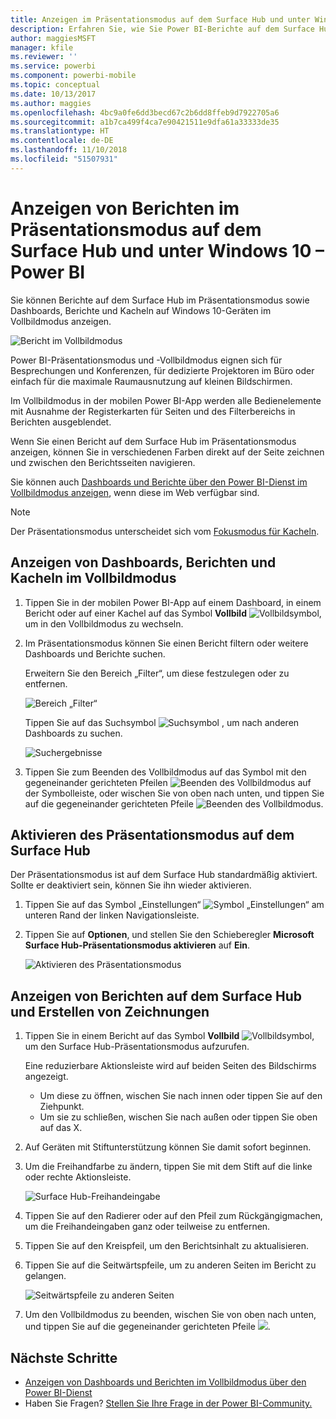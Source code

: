 ```yaml
---
title: Anzeigen im Präsentationsmodus auf dem Surface Hub und unter Windows 10 – Power BI
description: Erfahren Sie, wie Sie Power BI-Berichte auf dem Surface Hub sowie Power BI-Dashboards, -Berichte und -Kacheln auf Windows 10-Geräten im Vollbildmodus anzeigen können.
author: maggiesMSFT
manager: kfile
ms.reviewer: ''
ms.service: powerbi
ms.component: powerbi-mobile
ms.topic: conceptual
ms.date: 10/13/2017
ms.author: maggies
ms.openlocfilehash: 4bc9a0fe6dd3becd67c2b6dd8ffeb9d7922705a6
ms.sourcegitcommit: a1b7ca499f4ca7e90421511e9dfa61a33333de35
ms.translationtype: HT
ms.contentlocale: de-DE
ms.lasthandoff: 11/10/2018
ms.locfileid: "51507931"
---
```

# <a name="view-reports-in-presentation-mode-on-surface-hub-and-windows-10---power-bi"></a>Anzeigen von Berichten im Präsentationsmodus auf dem Surface Hub und unter Windows 10 – Power BI
Sie können Berichte auf dem Surface Hub im Präsentationsmodus sowie Dashboards, Berichte und Kacheln auf Windows 10-Geräten im Vollbildmodus anzeigen. 

![Bericht im Vollbildmodus](./media/mobile-windows-10-app-presentation-mode/power-bi-presentation-mode.png)

Power BI-Präsentationsmodus und -Vollbildmodus eignen sich für Besprechungen und Konferenzen, für dedizierte Projektoren im Büro oder einfach für die maximale Raumausnutzung auf kleinen Bildschirmen. 

Im Vollbildmodus in der mobilen Power BI-App werden alle Bedienelemente mit Ausnahme der Registerkarten für Seiten und des Filterbereichs in Berichten ausgeblendet.

Wenn Sie einen Bericht auf dem Surface Hub im Präsentationsmodus anzeigen, können Sie in verschiedenen Farben direkt auf der Seite zeichnen und zwischen den Berichtsseiten navigieren.

Sie können auch [Dashboards und Berichte über den Power BI-Dienst im Vollbildmodus anzeigen](../end-user-focus.md), wenn diese im Web verfügbar sind.

> [!NOTE]
> Der Präsentationsmodus unterscheidet sich vom [Fokusmodus für Kacheln](mobile-tiles-in-the-mobile-apps.md).
> 
> 

## <a name="display-dashboards-reports-and-tiles-in-full-screen-mode"></a>Anzeigen von Dashboards, Berichten und Kacheln im Vollbildmodus
1. Tippen Sie in der mobilen Power BI-App auf einem Dashboard, in einem Bericht oder auf einer Kachel auf das Symbol **Vollbild** ![Vollbildsymbol](././media/mobile-windows-10-app-presentation-mode/power-bi-full-screen-icon.png), um in den Vollbildmodus zu wechseln.
2. Im Präsentationsmodus können Sie einen Bericht filtern oder weitere Dashboards und Berichte suchen.
   
    Erweitern Sie den Bereich „Filter“, um diese festzulegen oder zu entfernen.
   
    ![Bereich „Filter“](./media/mobile-windows-10-app-presentation-mode/power-bi-windows-10-presentation-filter.png)
   
     Tippen Sie auf das Suchsymbol ![Suchsymbol](./media/mobile-windows-10-app-presentation-mode/power-bi-windows-10-presentation-search-icon.png) , um nach anderen Dashboards zu suchen.
   
    ![Suchergebnisse](./media/mobile-windows-10-app-presentation-mode/power-bi-windows-10-search.png)
3. Tippen Sie zum Beenden des Vollbildmodus auf das Symbol mit den gegeneinander gerichteten Pfeilen ![Beenden des Vollbildmodus](./media/mobile-windows-10-app-presentation-mode/power-bi-windows-10-exit-full-screen-icon.png) auf der Symbolleiste, oder wischen Sie von oben nach unten, und tippen Sie auf die gegeneinander gerichteten Pfeile ![Beenden des Vollbildmodus](./media/mobile-windows-10-app-presentation-mode/power-bi-windows-10-exit-full-screen-hub-icon.png).

## <a name="turn-on-presentation-mode-for-surface-hub"></a>Aktivieren des Präsentationsmodus auf dem Surface Hub
Der Präsentationsmodus ist auf dem Surface Hub standardmäßig aktiviert. Sollte er deaktiviert sein, können Sie ihn wieder aktivieren.

1. Tippen Sie auf das Symbol „Einstellungen“ ![Symbol „Einstellungen“](./media/mobile-windows-10-app-presentation-mode/power-bi-settings-icon.png) am unteren Rand der linken Navigationsleiste.
2. Tippen Sie auf **Optionen**, und stellen Sie den Schieberegler **Microsoft Surface Hub-Präsentationsmodus aktivieren** auf **Ein**.
   
    ![Aktivieren des Präsentationsmodus](./media/mobile-windows-10-app-presentation-mode/power-bi-turn-on-presentation-mode.png)

## <a name="display-and-draw-on-reports-on-surface-hub"></a>Anzeigen von Berichten auf dem Surface Hub und Erstellen von Zeichnungen
1. Tippen Sie in einem Bericht auf das Symbol **Vollbild** ![Vollbildsymbol](././media/mobile-windows-10-app-presentation-mode/power-bi-full-screen-icon.png), um den Surface Hub-Präsentationsmodus aufzurufen.
   
    Eine reduzierbare Aktionsleiste wird auf beiden Seiten des Bildschirms angezeigt. 
   
   * Um diese zu öffnen, wischen Sie nach innen oder tippen Sie auf den Ziehpunkt.
   * Um sie zu schließen, wischen Sie nach außen oder tippen Sie oben auf das X.
2. Auf Geräten mit Stiftunterstützung können Sie damit sofort beginnen. 
3. Um die Freihandfarbe zu ändern, tippen Sie mit dem Stift auf die linke oder rechte Aktionsleiste.
   
    ![Surface Hub-Freihandeingabe](./media/mobile-windows-10-app-presentation-mode/power-bi-windows-10-surface-hub-ink.png)
4. Tippen Sie auf den Radierer oder auf den Pfeil zum Rückgängigmachen, um die Freihandeingaben ganz oder teilweise zu entfernen.
5. Tippen Sie auf den Kreispfeil, um den Berichtsinhalt zu aktualisieren.
6. Tippen Sie auf die Seitwärtspfeile, um zu anderen Seiten im Bericht zu gelangen.
   
    ![Seitwärtspfeile zu anderen Seiten](./media/mobile-windows-10-app-presentation-mode/power-bi-windows-10-surface-hub-arrows.png)
7. Um den Vollbildmodus zu beenden, wischen Sie von oben nach unten, und tippen Sie auf die gegeneinander gerichteten Pfeile ![](./media/mobile-windows-10-app-presentation-mode/power-bi-windows-10-exit-full-screen-hub-icon.png).

## <a name="next-steps"></a>Nächste Schritte
* [Anzeigen von Dashboards und Berichten im Vollbildmodus über den Power BI-Dienst](../end-user-focus.md)
* Haben Sie Fragen? [Stellen Sie Ihre Frage in der Power BI-Community.](http://community.powerbi.com/)

